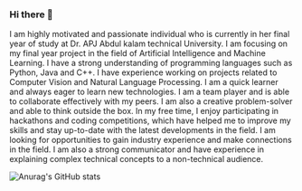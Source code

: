 ### Hi there 👋

I am highly motivated and passionate individual who is currently in her final year of study at Dr. APJ Abdul kalam technical University. I am focusing on my final year project in the field of Artificial Intelligence and Machine Learning. I have a strong understanding of programming languages such as Python, Java and C++. I have experience working on projects related to Computer Vision and Natural Language Processing. I am a quick learner and always eager to learn new technologies. I am a team player and is able to collaborate effectively with my peers. I am also a creative problem-solver and able to think outside the box. In my free time, I enjoy participating in hackathons and coding competitions, which have helped me to improve my skills and stay up-to-date with the latest developments in the field. I am looking for opportunities to gain industry experience and make connections in the field. I am also a strong communicator and have experience in explaining complex technical concepts to a non-technical audience.


![Anurag's GitHub stats](https://github-readme-stats.vercel.app/api?username=anuraghazra&hide=contribs,prs)


<!--
**helloanjalig/helloanjalig** is a ✨ _special_ ✨ repository because its `README.md` (this file) appears on your GitHub profile.

Here are some ideas to get you started:

- 🔭 I’m currently working on ...
- 🌱 I’m currently learning ...
- 👯 I’m looking to collaborate on ...
- 🤔 I’m looking for help with ...
- 💬 Ask me about ...
- 📫 How to reach me: ...
- 😄 Pronouns: ...
- ⚡ Fun fact: ...
-->

